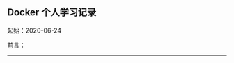 <!--
 * @Author: liushuangdan
 * @Date: 2020-06-24 16:51:26
 * @LastEditTime: 2020-10-30 18:21:00
 * @LastEditors: VScode
 * @Description: 
 * @FilePath: \DockerBook\README.md
-->
Docker 个人学习记录
---

起始：2020-06-24


前言：



---

